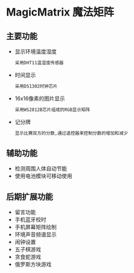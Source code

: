 # MagicMatrix 魔法矩阵

## 主要功能

+ 显示环境温度湿度
  
    ```txt
    采用DHT11温湿度传感器
    ```

+ 时间显示

    ```txt
    采用DS1302时钟芯片
    ```

+ 16x16像素的图片显示

    ```txt
    采用WS2812B芯片组成的RGB显示矩阵
    ```

+ 记分牌

    ```txt
    显示比赛双方的分数,通过遥控器来控制分数的增加和减少
    ```

## 辅助功能

+ 检测周围人体自动节能
+ 使用电池模块可移动使用
  
## 后期扩展功能

+ 留言功能
+ 手机蓝牙校时
+ 手机屏幕矩阵绘制
+ 环境声音频谱显示
+ 闹钟设置
+ 五子棋游戏
+ 贪食蛇游戏
+ 俄罗斯方块游戏
